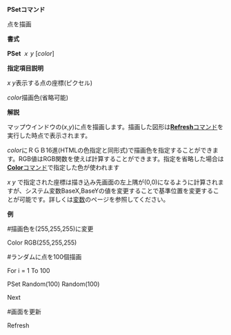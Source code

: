 **PSetコマンド**

点を描画

**書式**

**PSet** *ｘ y* [*color*]

**指定項目説明**

*x y*表示する点の座標(ピクセル)

*color*描画色(省略可能)

**解説**

マップウインドウの(*x*,*y*)に点を描画します。描画した図形は[**Refresh**コマンド](Refreshコマンド.md)を実行した時点で表示されます。

*color*にＲＧＢ16進(HTMLの色指定と同形式)で描画色を指定することができます。RGB値はRGB関数を使えば計算することができます。指定を省略した場合は[**Color**コマンド](Colorコマンド.md)で指定した色が使われます

*x y* で指定された座標は描き込み先画面の左上隅が(0,0)になるように計算されますが、システム変数BaseX,BaseYの値を変更することで基準位置を変更することが可能です。詳しくは[変数](変数.md)のページを参照してください。

**例**

#描画色を(255,255,255)に変更

Color RGB(255,255,255)

#ランダムに点を100個描画

For i = 1 To 100

PSet Random(100) Random(100)

Next

#画面を更新

Refresh
